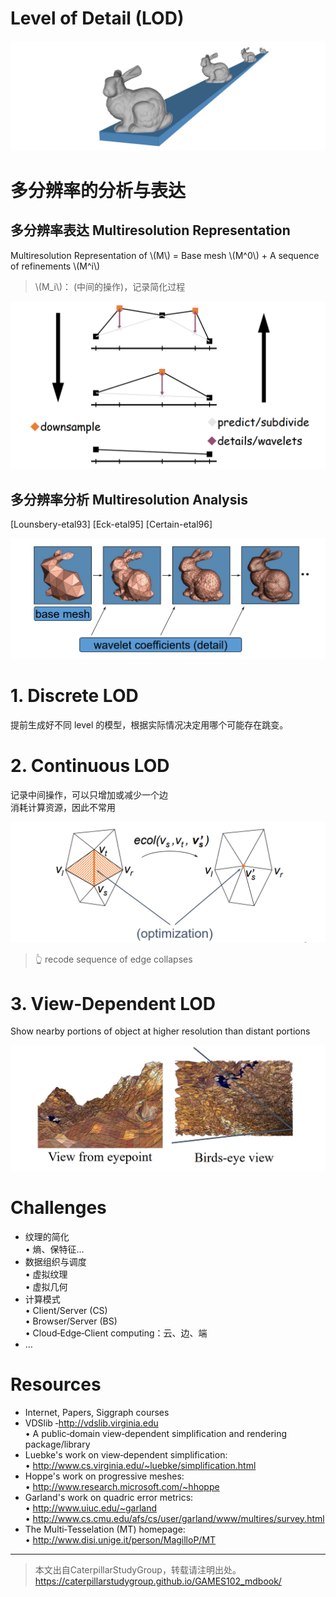 # Level of Detail (LOD)    

![](../assets/简化30.png)    

# 多分辨率的分析与表达

## 多分辨率表达 Multiresolution Representation    

Multiresolution Representation of \\(M\\) = Base mesh \\(M^0\\)  +  A sequence of refinements \\(M^i\\)    

> \\(M_i\\)： (中间的操作)，记录简化过程     

![](../assets/简化31.png)    

## 多分辨率分析 Multiresolution Analysis   

[Lounsbery-etal93] [Eck-etal95] [Certain-etal96]    

![](../assets/简化32.png)    


# 1. Discrete LOD   

提前生成好不同 level 的模型，根据实际情况决定用哪个可能存在跳变。    

# 2. Continuous LOD    

记录中间操作，可以只增加或减少一个边     
消耗计算资源，因此不常用      

![](../assets/简化35.png)    
> &#x1F446; recode sequence of edge collapses

# 3. View‐Dependent LOD    

Show nearby portions of object at higher resolution than distant portions    

![](../assets/简化41.png)    

# Challenges   

* 纹理的简化   
• 熵、保特征…   
* 数据组织与调度   
• 虚拟纹理   
• 虚拟几何   
* 计算模式   
• Client/Server (CS)   
• Browser/Server (BS)    
• Cloud‐Edge‐Client computing：云、边、端    
* …     


# Resources   

* Internet, Papers, Siggraph courses    
* VDSlib ‐<http://vdslib.virginia.edu>    
• A public‐domain view‐dependent simplification and rendering  package/library    
* Luebke's work on view‐dependent simplification:    
• <http://www.cs.virginia.edu/~luebke/simplification.html>    
* Hoppe's work on progressive meshes:    
• <http://www.research.microsoft.com/~hhoppe>    
* Garland's work on quadric error metrics:    
• <http://www.uiuc.edu/~garland>    
• <http://www.cs.cmu.edu/afs/cs/user/garland/www/multires/survey.html>    
* The Multi‐Tesselation (MT) homepage:   
• <http://www.disi.unige.it/person/MagilloP/MT>   

---  

> 本文出自CaterpillarStudyGroup，转载请注明出处。
https://caterpillarstudygroup.github.io/GAMES102_mdbook/
